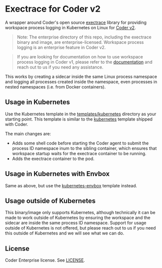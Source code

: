 # Exectrace for Coder v2

A wrapper around Coder's open source
[exectrace](https://github.com/coder/exectrace) library for providing workspace
process logging in Kubernetes on Linux for
[Coder v2](https://github.com/coder/coder).

> Note: The enterprise directory of this repo, including the exectrace binary
> and image, are enterprise-licensed. Workspace process logging is an enterprise
> feature in Coder v2.

> If you are looking for documentation on how to use workspace process logging
> in Coder v1, please refer to the
> [documentation](https://coder.com/docs/coder/latest/admin/workspace-management/process-logging)
> and reach out to us if you need any assistance.

This works by creating a sidecar inside the same Linux process namespace and
logging all processes created inside the namespace, even processes in nested
namespaces (i.e. from Docker containers).

## Usage in Kubernetes

Use the Kubernetes template in the [templates/kubernetes](templates/kubernetes)
directory as your starting point. This template is similar to the
[kubernetes](./templates/kubernetes) template shipped with Coder.

The main changes are:

- Adds some shell code before starting the Coder agent to submit the process ID
  namespace inum to the sibling container, which ensures that workspace startup
  waits for the exectrace container to be running.
- Adds the exectrace container to the pod.

## Usage in Kubernetes with Envbox

Same as above, but use the [kubernetes-envbox](./templates/kubernetes-envbox)
template instead.

## Usage outside of Kubernetes

This binary/image only supports Kubernetes, although technically it can be made
to work outside of Kubernetes by ensuring the workspace and the sidecar are
inside the same process ID namespace. Support for usage outside of Kubernetes is
not offered, but please reach out to us if you need this outside of Kubernetes
and we will see what we can do.

## License

Coder Enterprise license. See [LICENSE](LICENSE).
